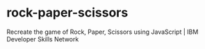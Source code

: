 # rock-paper-scissors
Recreate the game of Rock, Paper, Scissors using JavaScript | IBM Developer Skills Network
